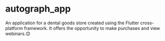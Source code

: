 # autograph_app

An application for a dental goods store created using the Flutter cross-platform framework. 
It offers the opportunity to make purchases and view webinars.😊

